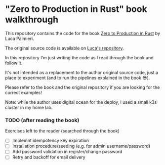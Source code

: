# "Zero to Production in Rust" book walkthrough

This repository contains the code for the book [Zero to Production in Rust](https://www.zero2prod.com/) by Luca Palmieri.

The original source code is available on [Luca's repository](https://github.com/LukeMathWalker/zero-to-production). 

In this repository I'm just writing the code as I read through the book and follow it.

It's not intended as a replacement to the author original source code, just a place to experiment (and to run the pipelines explained in the book 😎). 

Please refer to the book and the original repository if you are looking for the correct examples!

Note: while the author uses digital ocean for the deploy, I used a small k3s cluster in my home lab.

### TODO (after reading the book)

Exercises left to the reader (searched through the book)
- [ ] Implemnt idempotency key expiration
- [ ] Installation procedure/seeding (e.g. for admin username/password)
- [ ] Add password validation in register/change password
- [ ] Retry and backoff for email delivery
